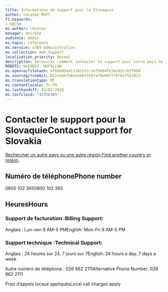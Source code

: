 ```yaml
---
title: Informations de support pour la Slovaquie
author: cmcatee-MSFT
f1.keywords:
- NOCSH
ms.author: cmcatee
manager: mnirkhe
audience: Admin
ms.topic: reference
ms.service: o365-administration
ms.collection: Adm_Support
localization_priority: Normal
description: Découvrez comment contacter le support pour votre pays ou région.
ROBOTS: NOINDEX, NOFOLLOW
ms.openlocfilehash: ef08e09e41318cb7cc1e75894fe3ac02cc027004
ms.sourcegitcommit: 812aab5f58eed4bf359faf0e99f7f876af5b1023
ms.translationtype: MT
ms.contentlocale: fr-FR
ms.lasthandoff: 03/02/2020
ms.locfileid: "42356385"
---
```

# <a name="contact-support-for-slovakia"></a><span data-ttu-id="c1aa5-103">Contacter le support pour la Slovaquie</span><span class="sxs-lookup"><span data-stu-id="c1aa5-103">Contact support for Slovakia</span></span>

<span data-ttu-id="c1aa5-104">[Rechercher un autre pays ou une autre région](../contact-support-for-business-products.md).</span><span class="sxs-lookup"><span data-stu-id="c1aa5-104">[Find another country or region](../contact-support-for-business-products.md).</span></span>

## <a name="phone-number"></a><span data-ttu-id="c1aa5-105">Numéro de téléphone</span><span class="sxs-lookup"><span data-stu-id="c1aa5-105">Phone number</span></span>
<span data-ttu-id="c1aa5-106">0800 102 365</span><span class="sxs-lookup"><span data-stu-id="c1aa5-106">0800 102 365</span></span>

## <a name="hours"></a><span data-ttu-id="c1aa5-107">Heures</span><span class="sxs-lookup"><span data-stu-id="c1aa5-107">Hours</span></span>
### <a name="billing-support"></a><span data-ttu-id="c1aa5-108">Support de facturation :</span><span class="sxs-lookup"><span data-stu-id="c1aa5-108">Billing Support:</span></span>

<span data-ttu-id="c1aa5-109">Anglais : Lun-ven 9 AM-5 PM</span><span class="sxs-lookup"><span data-stu-id="c1aa5-109">English: Mon-Fri 9 AM-5 PM</span></span>

### <a name="technical-support"></a><span data-ttu-id="c1aa5-110">Support technique :</span><span class="sxs-lookup"><span data-stu-id="c1aa5-110">Technical Support:</span></span>

<span data-ttu-id="c1aa5-111">Anglais : 24 heures sur 24, 7 jours sur 7</span><span class="sxs-lookup"><span data-stu-id="c1aa5-111">English: 24 hours a day, 7 days a week</span></span>

<span data-ttu-id="c1aa5-112">Autre numéro de téléphone : 026 862 2111</span><span class="sxs-lookup"><span data-stu-id="c1aa5-112">Alternative Phone Number: 026 862 2111</span></span>

<span data-ttu-id="c1aa5-113">Frais d’appels locaux appliqués</span><span class="sxs-lookup"><span data-stu-id="c1aa5-113">Local call charges apply</span></span>
